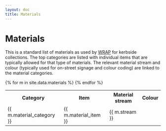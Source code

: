 ```yaml
---
layout: doc
title: Materials
---
```


# Materials

This is a standard list of materials as used by [WRAP](http://www.wrap.org.uk/) for kerbside collections. The top categories are listed with individual items that are typically allowed for that type of materials. The relevant material stream and colour (typically used for on-street signage and colour coding) are linked to the material categories.


<table>
<tr>
  <th>Category</th>
  <th>Item</th>
  <th>Material stream</th>
  <th>Colour</th>
</tr>
{% for m in site.data.materials %}
<tr>
  <td>{{ m.material_category }}</td>
  <td>{{ m.material_item }}</td>
  <td>{{ m.stream }}</td>
  <td><div style="background: #{{ m.color }}; width: 40px; height: 30px"></div>
  </td>
</tr>
{% endfor %}
</table>

